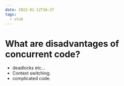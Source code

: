 ```yaml
---
date: 2022-01-12T16:37
tags: 
  - stub
---
```


# What are disadvantages of concurrent code?

- deadlocks etc...
- Context switching.
- complicated code.
